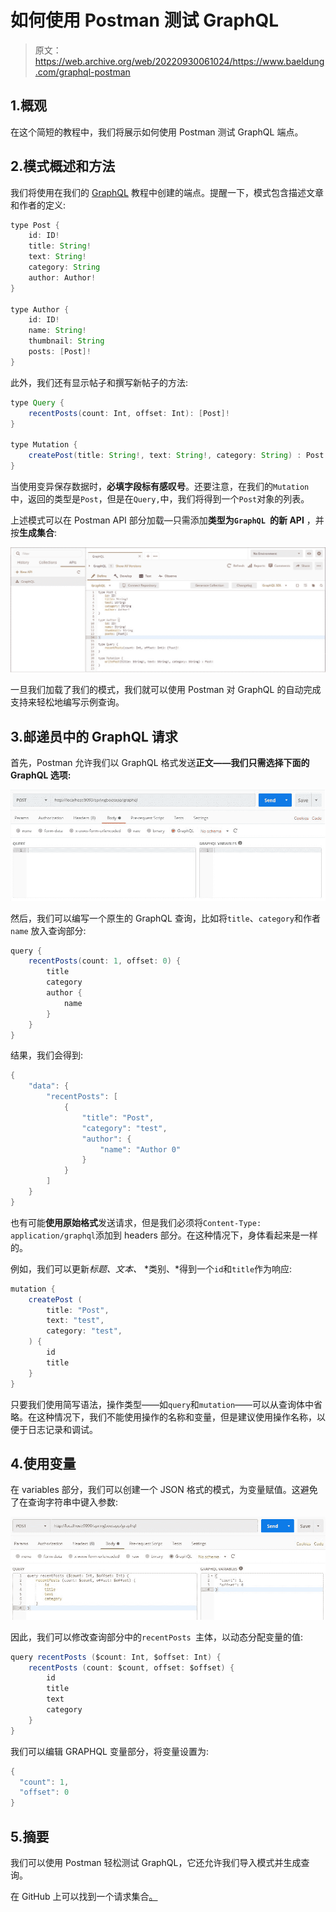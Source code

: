 # 如何使用 Postman 测试 GraphQL

> 原文：<https://web.archive.org/web/20220930061024/https://www.baeldung.com/graphql-postman>

## 1.概观

在这个简短的教程中，我们将展示如何使用 Postman 测试 GraphQL 端点。

## 2.模式概述和方法

我们将使用在我们的 [GraphQL](/web/20221129021102/https://www.baeldung.com/spring-graphql) 教程中创建的端点。提醒一下，模式包含描述文章和作者的定义:

```java
type Post {
    id: ID!
    title: String!
    text: String!
    category: String
    author: Author!
}

type Author {
    id: ID!
    name: String!
    thumbnail: String
    posts: [Post]!
}
```

此外，我们还有显示帖子和撰写新帖子的方法:

```java
type Query {
    recentPosts(count: Int, offset: Int): [Post]!
}

type Mutation {
    createPost(title: String!, text: String!, category: String) : Post!
}
```

当使用变异保存数据时，**必填字段标有感叹号**。还要注意，在我们的`Mutation`中，返回的类型是`Post`，但是在`Query,`中，我们将得到一个`Post`对象的列表。

上述模式可以在 Postman API 部分加载—只需添加**类型为`GraphQL `的新 API** ，并按**生成集合**:

[![graphql schema generator 1](img/090e6affd220d248aa20187a88971433.png)](/web/20221129021102/https://www.baeldung.com/wp-content/uploads/2020/04/graphql_schema_generator-1.jpg)

一旦我们加载了我们的模式，我们就可以使用 Postman 对 GraphQL 的自动完成支持来轻松地编写示例查询。

## 3.邮递员中的 GraphQL 请求

首先，Postman 允许我们以 GraphQL 格式发送**正文——我们只需选择下面的 GraphQL 选项:**

[![GraphQL 1](img/62ce334a7e9d5de8b57531208af39c90.png)](/web/20221129021102/https://www.baeldung.com/wp-content/uploads/2020/04/GraphQL-1.jpg)

然后，我们可以编写一个原生的 GraphQL 查询，比如将`title`、`category`和作者`name` 放入查询部分:

```java
query {
    recentPosts(count: 1, offset: 0) {
        title
        category
        author {
            name
        }
    }
}
```

结果，我们会得到:

```java
{
    "data": {
        "recentPosts": [
            {
                "title": "Post",
                "category": "test",
                "author": {
                    "name": "Author 0"
                }
            }
        ]
    }
}
```

也有可能**使用原始格式**发送请求，但是我们必须将`Content-Type: application/graphql`添加到 headers 部分。在这种情况下，身体看起来是一样的。

例如，我们可以更新*标题、文本、* *类别、*得到一个`id`和`title`作为响应:

```java
mutation {
    createPost (
        title: "Post", 
        text: "test", 
        category: "test",
    ) {
        id
        title
    }
}
```

只要我们使用简写语法，操作类型——如`query`和`mutation`——可以从查询体中省略。在这种情况下，我们不能使用操作的名称和变量，但是建议使用操作名称，以便于日志记录和调试。

## 4.使用变量

在 variables 部分，我们可以创建一个 JSON 格式的模式，为变量赋值。这避免了在查询字符串中键入参数:

[![graphql variables](img/81705e22671f48c07b611670ce54615d.png)](/web/20221129021102/https://www.baeldung.com/wp-content/uploads/2020/04/graphql-variables-1.jpg)

因此，我们可以修改查询部分中的`recentPosts `主体，以动态分配变量的值:

```java
query recentPosts ($count: Int, $offset: Int) {
    recentPosts (count: $count, offset: $offset) {
        id
        title
        text
        category
    }
}
```

我们可以编辑 GRAPHQL 变量部分，将变量设置为:

```java
{
  "count": 1,
  "offset": 0
}
```

## 5.摘要

我们可以使用 Postman 轻松测试 GraphQL，它还允许我们导入模式并生成查询。

在 GitHub 上可以找到一个请求集合[。](https://web.archive.org/web/20221129021102/https://github.com/eugenp/tutorials/tree/master/spring-boot-modules/spring-boot-graphql)